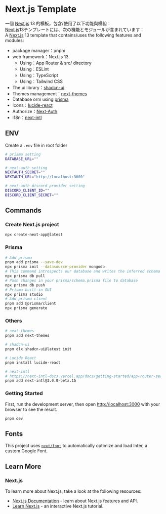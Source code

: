 # Next.js Template

一個 [Next.js](https://nextjs.org/) 13 的模板，包含/使用了以下功能與模組：
<br/>
[Next.js](https://nextjs.org/)13テンプレートには、次の機能とモジュールが含まれています：
<br/>
A [Next.js](https://nextjs.org/) 13 template that contains/uses the following features and modules:

- package manager：pnpm
- web framework：Next.js 13
  - Using：App Router & src/ directory
  - Using：ESLint
  - Using：TypeScript
  - Using：Tailwind CSS
- The ui library：[shadcn-ui](https://ui.shadcn.com/).
- Themes management：[next-themes](https://www.npmjs.com/package/next-themes)
- Database orm using [prisma](https://www.prisma.io/)
- Icons：[lucide-react](https://lucide.dev/guide/packages/lucide-react)
- Authorize：[Next-Auth](https://next-auth.js.org/)
- i18n：[next-intl](https://next-intl-docs.vercel.app/)

## ENV

Create a `.env` file in root folder

```bash
# prisma setting
DATABASE_URL=""

# next-auth setting
NEXTAUTH_SECRET=""
NEXTAUTH_URL="http://localhost:3000"

# next-auth discord provider setting
DISCORD_CLIENT_ID=""
DISCORD_CLIENT_SECRET=""
```

## Commands

### Create Next.js project

```bash
npx create-next-app@latest
```

### Prisma

```bash
# Add prisma
pnpm add prisma --save-dev
npx prisma init --datasource-provider mongodb
# This command introspects our database and writes the inferred schema into your prisma/schema.prisma file
npx prisma db pull
# Push changes in your prisma/schema.prisma file to database
npx prisma db push
# Prisma built-in GUI
npx prisma studio
# Add prisma client
pnpm add @prisma/client
npx prisma generate
```

### Others

```bash
# next-themes
pnpm add next-themes

# shadcn-ui
pnpm dlx shadcn-ui@latest init

# Lucide React
pnpm install lucide-react

# next-intl
# https://next-intl-docs.vercel.app/docs/getting-started/app-router-server-components
pnpm add next-intl@3.0.0-beta.15
```

### Getting Started

First, run the development server, then open [http://localhost:3000](http://localhost:3000) with your browser to see the result.

```bash
pnpm dev
```

## Fonts

This project uses [`next/font`](https://nextjs.org/docs/basic-features/font-optimization) to automatically optimize and load Inter, a custom Google Font.

## Learn More

### Next.js

To learn more about Next.js, take a look at the following resources:

- [Next.js Documentation](https://nextjs.org/docs) - learn about Next.js features and API.
- [Learn Next.js](https://nextjs.org/learn) - an interactive Next.js tutorial.
